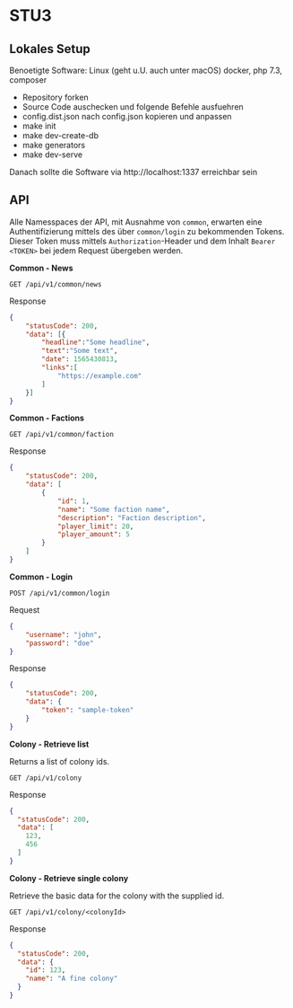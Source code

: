 STU3
====

Lokales Setup
-------------

Benoetigte Software: Linux (geht u.U. auch unter macOS) docker, php 7.3,
composer

- Repository forken
- Source Code auschecken und folgende Befehle ausfuehren
- config.dist.json nach config.json kopieren und anpassen
- make init
- make dev-create-db
- make generators
- make dev-serve

Danach sollte die Software via http://localhost:1337 erreichbar sein

API
---

Alle Namesspaces der API, mit Ausnahme von `common`, erwarten eine Authentifizierung mittels des über `common/login` zu bekommenden Tokens.
Dieser Token muss mittels `Authorization`-Header und dem Inhalt `Bearer <TOKEN>` bei jedem Request übergeben werden.

**Common - News**

`GET /api/v1/common/news`

Response
```json
{
    "statusCode": 200,
    "data": [{
        "headline":"Some headline",
        "text":"Some text",
        "date": 1565430813,
        "links":[
            "https://example.com"
        ]
    }]
}
```

**Common - Factions**

`GET /api/v1/common/faction`

Response
```json
{
    "statusCode": 200,
    "data": [
        {
            "id": 1,
            "name": "Some faction name",
            "description": "Faction description",
            "player_limit": 20,
            "player_amount": 5
        }
    ]
}
```

**Common - Login**

`POST /api/v1/common/login`

Request
```json
{
    "username": "john",
    "password": "doe"
}
```

Response
```json
{
    "statusCode": 200,
    "data": {
        "token": "sample-token"
    }
}
```

**Colony - Retrieve list**

Returns a list of colony ids.

`GET /api/v1/colony`

Response
```json
{
  "statusCode": 200,
  "data": [
    123,
    456
  ]
}
```

**Colony - Retrieve single colony**

Retrieve the basic data for the colony with the supplied id.

`GET /api/v1/colony/<colonyId>`

Response
```json
{
  "statusCode": 200,
  "data": {
    "id": 123,
    "name": "A fine colony"
  }
}
```